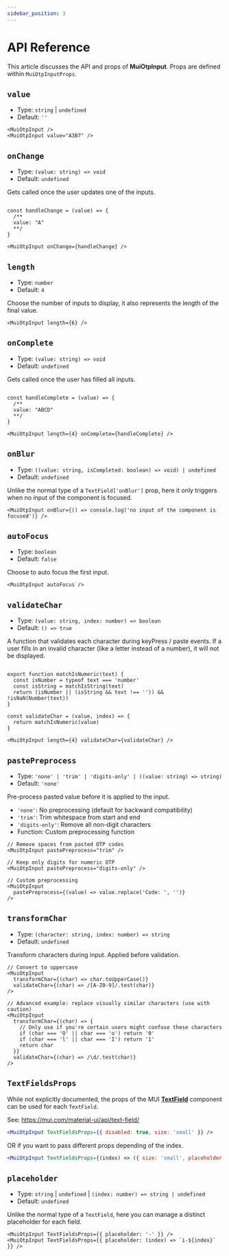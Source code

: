 ```yaml
---
sidebar_position: 3
---
```


# API Reference

This article discusses the API and props of **MuiOtpInput**. Props are defined within `MuiOtpInputProps`.

## `value`

- Type: `string` | `undefined`
- Default: `''`

```tsx
<MuiOtpInput />
<MuiOtpInput value="A3B7" />
```

## `onChange`

- Type: `(value: string) => void`
- Default: `undefined`

Gets called once the user updates one of the inputs.

```tsx

const handleChange = (value) => {
  /**
  value: "A"
  **/
}

<MuiOtpInput onChange={handleChange} />
```

## `length`

- Type: `number`
- Default: `4`

Choose the number of inputs to display, it also represents the length of the final value.

```tsx
<MuiOtpInput length={6} />
```


## `onComplete`

- Type: `(value: string) => void`
- Default: `undefined`

Gets called once the user has filled all inputs.

```tsx

const handleComplete = (value) => {
  /**
  value: "ABCD"
  **/
}

<MuiOtpInput length={4} onComplete={handleComplete} />
```

## `onBlur`

- Type: `((value: string, isCompleted: boolean) => void) | undefined`
- Default: `undefined`


Unlike the normal type of a `TextField['onBlur']` prop, here it only triggers when no input of the component is focused.

```tsx
<MuiOtpInput onBlur={() => console.log('no input of the component is focused')} />
```


## `autoFocus`

- Type: `boolean`
- Default: `false`

Choose to auto focus the first input.

```tsx
<MuiOtpInput autoFocus />
```


## `validateChar`

- Type: `(value: string, index: number) => boolean`
- Default: `() => true`

A function that validates each character during keyPress / paste events. If a user fills in an invalid character (like a letter instead of a number), it will not be displayed.

```tsx

export function matchIsNumeric(text) {
  const isNumber = typeof text === 'number'
  const isString = matchIsString(text)
  return (isNumber || (isString && text !== '')) && !isNaN(Number(text))
}

const validateChar = (value, index) => {
  return matchIsNumeric(value)
}

<MuiOtpInput length={4} validateChar={validateChar} />
```

## `pastePreprocess`

- Type: `'none' | 'trim' | 'digits-only' | ((value: string) => string)`
- Default: `'none'`

Pre-process pasted value before it is applied to the input.

- `'none'`: No preprocessing (default for backward compatibility)
- `'trim'`: Trim whitespace from start and end
- `'digits-only'`: Remove all non-digit characters
- Function: Custom preprocessing function

```tsx
// Remove spaces from pasted OTP codes
<MuiOtpInput pastePreprocess="trim" />

// Keep only digits for numeric OTP
<MuiOtpInput pastePreprocess="digits-only" />

// Custom preprocessing
<MuiOtpInput 
  pastePreprocess={(value) => value.replace('Code: ', '')} 
/>
```

## `transformChar`

- Type: `(character: string, index: number) => string`
- Default: `undefined`

Transform characters during input. Applied before validation.

```tsx
// Convert to uppercase
<MuiOtpInput 
  transformChar={(char) => char.toUpperCase()}
  validateChar={(char) => /[A-Z0-9]/.test(char)}
/>

// Advanced example: replace visually similar characters (use with caution)
<MuiOtpInput
  transformChar={(char) => {
    // Only use if you're certain users might confuse these characters
    if (char === 'O' || char === 'o') return '0'
    if (char === 'l' || char === 'I') return '1'
    return char
  }}
  validateChar={(char) => /\d/.test(char)}
/>
```

## `TextFieldsProps`

While not explicitly documented, the props of the MUI **[TextField](https://mui.com/api/text-field)** component can be used for each `TextField`.

See: https://mui.com/material-ui/api/text-field/

```jsx
<MuiOtpInput TextFieldsProps={{ disabled: true, size: 'small' }} />
```

OR if you want to pass different props depending of the index.

```jsx
<MuiOtpInput TextFieldsProps={(index) => ({ size: 'small', placeholder: String(index) })}  />
```

## `placeholder`

- Type: `string` | `undefined` | `(index: number) => string | undefined`
- Default: `undefined`

Unlike the normal type of a `TextField`, here you can manage a distinct placeholder for each field.

```tsx
<MuiOtpInput TextFieldsProps={{ placeholder: '-' }} />
<MuiOtpInput TextFieldsProps={{ placeholder: (index) => `i-${index}` }} />
```
